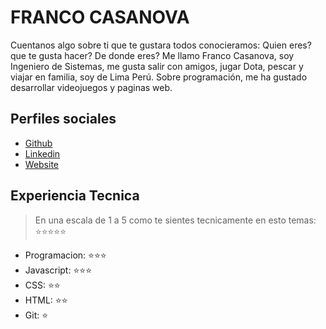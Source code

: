 # FRANCO CASANOVA

Cuentanos algo sobre ti que te gustara todos conocieramos: Quien eres? que te gusta hacer? De donde eres?
Me llamo Franco Casanova, soy Ingeniero de Sistemas, me gusta salir con amigos, jugar Dota, pescar y viajar en familia, soy de Lima Perú. Sobre programación, me ha gustado desarrollar videojuegos y paginas web.

## Perfiles sociales

- [Github](https://github.com/francocasa)
- [Linkedin](https://www.linkedin.com/in/franco-david-casanova-gonzalez-a66247133/)
- [Website]()

## Experiencia Tecnica

> En una escala de 1 a 5 como te sientes tecnicamente en esto temas: ⭐️⭐️⭐️⭐️⭐️

- Programacion: ⭐️⭐️⭐️
- Javascript: ⭐️⭐️⭐️
- CSS: ⭐️⭐️
- HTML: ⭐️⭐️
- Git: ⭐️
